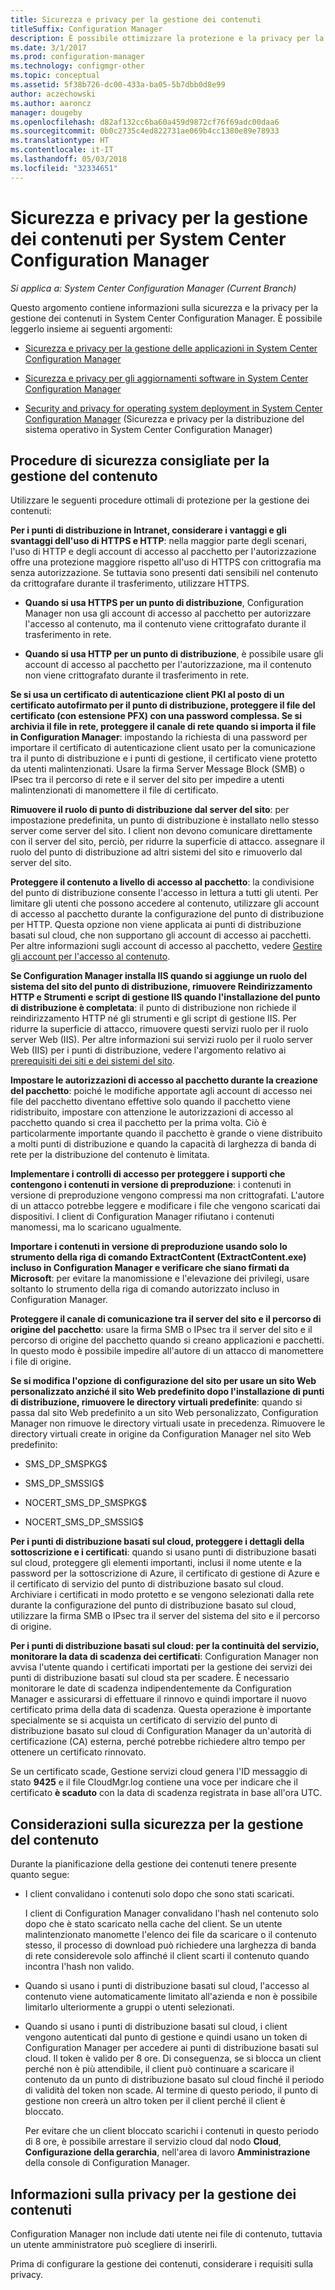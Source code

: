 ```yaml
---
title: Sicurezza e privacy per la gestione dei contenuti
titleSuffix: Configuration Manager
description: È possibile ottimizzare la protezione e la privacy per la gestione dei contenuti in System Center Configuration Manager.
ms.date: 3/1/2017
ms.prod: configuration-manager
ms.technology: configmgr-other
ms.topic: conceptual
ms.assetid: 5f38b726-dc00-433a-ba05-5b7dbb0d8e99
author: aczechowski
ms.author: aaroncz
manager: dougeby
ms.openlocfilehash: d82af132cc6ba60a459d9872cf76f69adc00daa6
ms.sourcegitcommit: 0b0c2735c4ed822731ae069b4cc1380e89e78933
ms.translationtype: HT
ms.contentlocale: it-IT
ms.lasthandoff: 05/03/2018
ms.locfileid: "32334651"
---
```

# <a name="security-and-privacy-for-content-management-for-system-center-configuration-manager"></a>Sicurezza e privacy per la gestione dei contenuti per System Center Configuration Manager

*Si applica a: System Center Configuration Manager (Current Branch)*

Questo argomento contiene informazioni sulla sicurezza e la privacy per la gestione dei contenuti in System Center Configuration Manager. È possibile leggerlo insieme ai seguenti argomenti:  

-   [Sicurezza e privacy per la gestione delle applicazioni in System Center Configuration Manager](../../../apps/plan-design/security-and-privacy-for-application-management.md)  

-   [Sicurezza e privacy per gli aggiornamenti software in System Center Configuration Manager](/sccm/sum/plan-design/security-and-privacy-for-software-updates)  

-   [Security and privacy for operating system deployment in System Center Configuration Manager](../../../osd/plan-design/security-and-privacy-for-operating-system-deployment.md) (Sicurezza e privacy per la distribuzione del sistema operativo in System Center Configuration Manager)  

##  <a name="BKMK_Security_ContentManagement"></a> Procedure di sicurezza consigliate per la gestione del contenuto  
 Utilizzare le seguenti procedure ottimali di protezione per la gestione dei contenuti:  

 **Per i punti di distribuzione in Intranet, considerare i vantaggi e gli svantaggi dell'uso di HTTPS e HTTP**: nella maggior parte degli scenari, l'uso di HTTP e degli account di accesso al pacchetto per l'autorizzazione offre una protezione maggiore rispetto all'uso di HTTPS con crittografia ma senza autorizzazione. Se tuttavia sono presenti dati sensibili nel contenuto da crittografare durante il trasferimento, utilizzare HTTPS.  

-   **Quando si usa HTTPS per un punto di distribuzione**, Configuration Manager non usa gli account di accesso al pacchetto per autorizzare l'accesso al contenuto, ma il contenuto viene crittografato durante il trasferimento in rete.  

-   **Quando si usa HTTP per un punto di distribuzione**, è possibile usare gli account di accesso al pacchetto per l'autorizzazione, ma il contenuto non viene crittografato durante il trasferimento in rete.  


**Se si usa un certificato di autenticazione client PKI al posto di un certificato autofirmato per il punto di distribuzione, proteggere il file del certificato (con estensione PFX) con una password complessa. Se si archivia il file in rete, proteggere il canale di rete quando si importa il file in Configuration Manager**: impostando la richiesta di una password per importare il certificato di autenticazione client usato per la comunicazione tra il punto di distribuzione e i punti di gestione, il certificato viene protetto da utenti malintenzionati. Usare la firma Server Message Block (SMB) o IPsec tra il percorso di rete e il server del sito per impedire a utenti malintenzionati di manomettere il file di certificato.  

**Rimuovere il ruolo di punto di distribuzione dal server del sito**: per impostazione predefinita, un punto di distribuzione è installato nello stesso server come server del sito. I client non devono comunicare direttamente con il server del sito, perciò, per ridurre la superficie di attacco. assegnare il ruolo del punto di distribuzione ad altri sistemi del sito e rimuoverlo dal server del sito.  

**Proteggere il contenuto a livello di accesso al pacchetto**: la condivisione del punto di distribuzione consente l'accesso in lettura a tutti gli utenti. Per limitare gli utenti che possono accedere al contenuto, utilizzare gli account di accesso al pacchetto durante la configurazione del punto di distribuzione per HTTP. Questa opzione non viene applicata ai punti di distribuzione basati sul cloud, che non supportano gli account di accesso ai pacchetti. Per altre informazioni sugli account di accesso al pacchetto, vedere [Gestire gli account per l'accesso al contenuto](../../../core/plan-design/hierarchy/manage-accounts-to-access-content.md).


**Se Configuration Manager installa IIS quando si aggiunge un ruolo del sistema del sito del punto di distribuzione, rimuovere Reindirizzamento HTTP e Strumenti e script di gestione IIS quando l'installazione del punto di distribuzione è completata**: il punto di distribuzione non richiede il reindirizzamento HTTP né gli strumenti e gli script di gestione IIS. Per ridurre la superficie di attacco, rimuovere questi servizi ruolo per il ruolo server Web (IIS).  Per altre informazioni sui servizi ruolo per il ruolo server Web (IIS) per i punti di distribuzione, vedere l'argomento relativo ai [prerequisiti dei siti e dei sistemi del sito](/sccm/core/plan-design/configs/site-and-site-system-prerequisites).  

**Impostare le autorizzazioni di accesso al pacchetto durante la creazione del pacchetto**: poiché le modifiche apportate agli account di accesso nei file del pacchetto diventano effettive solo quando il pacchetto viene ridistribuito, impostare con attenzione le autorizzazioni di accesso al pacchetto quando si crea il pacchetto per la prima volta. Ciò è particolarmente importante quando il pacchetto è grande o viene distribuito a molti punti di distribuzione e quando la capacità di larghezza di banda di rete per la distribuzione del contenuto è limitata.  

**Implementare i controlli di accesso per proteggere i supporti che contengono i contenuti in versione di preproduzione**: i contenuti in versione di preproduzione vengono compressi ma non crittografati. L'autore di un attacco potrebbe leggere e modificare i file che vengono scaricati dai dispositivi. I client di Configuration Manager rifiutano i contenuti manomessi, ma lo scaricano ugualmente.  

**Importare i contenuti in versione di preproduzione usando solo lo strumento della riga di comando ExtractContent (ExtractContent.exe) incluso in Configuration Manager e verificare che siano firmati da Microsoft**: per evitare la manomissione e l'elevazione dei privilegi, usare soltanto lo strumento della riga di comando autorizzato incluso in Configuration Manager.  

**Proteggere il canale di comunicazione tra il server del sito e il percorso di origine del pacchetto**: usare la firma SMB o IPsec tra il server del sito e il percorso di origine del pacchetto quando si creano applicazioni e pacchetti. In questo modo è possibile impedire all'autore di un attacco di manomettere i file di origine.  

**Se si modifica l'opzione di configurazione del sito per usare un sito Web personalizzato anziché il sito Web predefinito dopo l'installazione di punti di distribuzione, rimuovere le directory virtuali predefinite**: quando si passa dal sito Web predefinito a un sito Web personalizzato, Configuration Manager non rimuove le directory virtuali usate in precedenza. Rimuovere le directory virtuali create in origine da Configuration Manager nel sito Web predefinito:  

-   SMS_DP_SMSPKG$  

-   SMS_DP_SMSSIG$  

-   NOCERT_SMS_DP_SMSPKG$  

-   NOCERT_SMS_DP_SMSSIG$  

**Per i punti di distribuzione basati sul cloud, proteggere i dettagli della sottoscrizione e i certificati**: quando si usano punti di distribuzione basati sul cloud, proteggere gli elementi importanti, inclusi il nome utente e la password per la sottoscrizione di Azure, il certificato di gestione di Azure e il certificato di servizio del punto di distribuzione basato sul cloud. Archiviare i certificati in modo protetto e se vengono selezionati dalla rete durante la configurazione del punto di distribuzione basato sul cloud, utilizzare la firma SMB o IPsec tra il server del sistema del sito e il percorso di origine.  

**Per i punti di distribuzione basati sul cloud: per la continuità del servizio, monitorare la data di scadenza dei certificati**: Configuration Manager non avvisa l'utente quando i certificati importati per la gestione dei servizi dei punti di distribuzione basati sul cloud sta per scadere. È necessario monitorare le date di scadenza indipendentemente da Configuration Manager e assicurarsi di effettuare il rinnovo e quindi importare il nuovo certificato prima della data di scadenza. Questa operazione è importante specialmente se si acquista un certificato di servizio del punto di distribuzione basato sul cloud di Configuration Manager da un'autorità di certificazione (CA) esterna, perché potrebbe richiedere altro tempo per ottenere un certificato rinnovato.  

 Se un certificato scade, Gestione servizi cloud genera l'ID messaggio di stato **9425** e il file CloudMgr.log contiene una voce per indicare che il certificato **è scaduto** con la data di scadenza registrata in base all'ora UTC.  

## <a name="security-considerations-for-content-management"></a>Considerazioni sulla sicurezza per la gestione del contenuto  
Durante la pianificazione della gestione dei contenuti tenere presente quanto segue:  

-   I client convalidano i contenuti solo dopo che sono stati scaricati.  

     I client di Configuration Manager convalidano l'hash nel contenuto solo dopo che è stato scaricato nella cache del client. Se un utente malintenzionato manomette l'elenco dei file da scaricare o il contenuto stesso, il processo di download può richiedere una larghezza di banda di rete considerevole solo affinché il client scarti il contenuto quando incontra l'hash non valido.  

-   Quando si usano i punti di distribuzione basati sul cloud, l'accesso al contenuto viene automaticamente limitato all'azienda e non è possibile limitarlo ulteriormente a gruppi o utenti selezionati.  

-   Quando si usano i punti di distribuzione basati sul cloud, i client vengono autenticati dal punto di gestione e quindi usano un token di Configuration Manager per accedere ai punti di distribuzione basati sul cloud. Il token è valido per 8 ore. Di conseguenza, se si blocca un client perché non è più attendibile, il client può continuare a scaricare il contenuto da un punto di distribuzione basato sul cloud finché il periodo di validità del token non scade. Al termine di questo periodo, il punto di gestione non creerà un altro token per il client perché il client è bloccato.  

     Per evitare che un client bloccato scarichi i contenuti in questo periodo di 8 ore, è possibile arrestare il servizio cloud dal nodo **Cloud**, **Configurazione della gerarchia**, nell'area di lavoro **Amministrazione** della console di Configuration Manager.  

##  <a name="BKMK_Privacy_ContentManagement"></a> Informazioni sulla privacy per la gestione dei contenuti  
 Configuration Manager non include dati utente nei file di contenuto, tuttavia un utente amministratore può scegliere di inserirli.  

 Prima di configurare la gestione dei contenuti, considerare i requisiti sulla privacy.  
